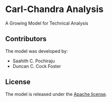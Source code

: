 # Carl-Chandra Analysis
A Growing Model for Technical Analysis


## Contributors
The model was developed by:
* Saahith C. Pochiraju
* Duncan C. Cock Foster

## License

The model is released under the [Apache license](LICENSE).
